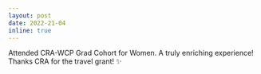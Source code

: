 ```yaml
---
layout: post
date: 2022-21-04
inline: true
---
```


Attended CRA-WCP Grad Cohort for Women. A truly enriching experience! Thanks CRA for the travel grant! :sparkles: 

